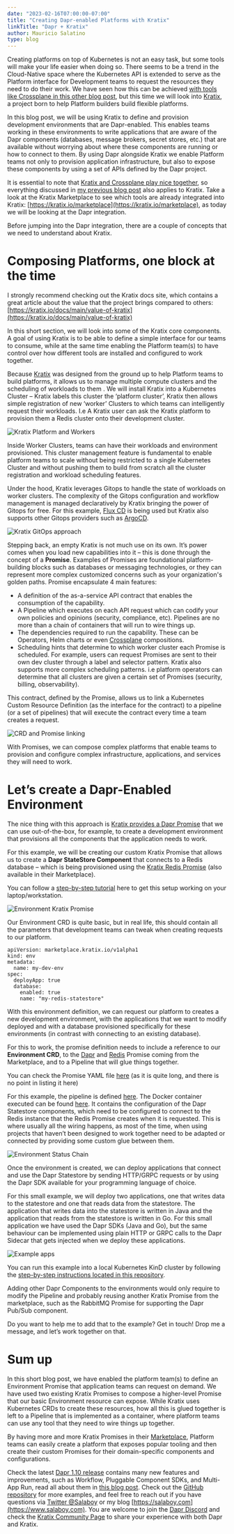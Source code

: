 ```yaml
---
date: "2023-02-16T07:00:00-07:00"
title: "Creating Dapr-enabled Platforms with Kratix"
linkTitle: "Dapr + Kratix"
author: Mauricio Salatino
type: blog
---
```


Creating platforms on top of Kubernetes is not an easy task, but some tools will make your life easier when doing so. There seems to be a trend in the Cloud-Native space where the Kubernetes API is extended to serve as the Platform interface for Development teams to request the resources they need to do their work. We have seen how this can be achieved [with tools like Crossplane in this other blog post](https://blog.crossplane.io/crossplane-and-dapr/), but this time we will look into [Kratix](kratix.io), a project born to help Platform builders build flexible platforms. 

In this blog post, we will be using Kratix to define and provision development environments that are Dapr-enabled. This enables teams working in these environments to write applications that are aware of the Dapr components (databases, message brokers, secret stores, etc.) that are available without worrying about where these components are running or how to connect to them. By using Dapr alongside Kratix we enable Platform teams not only to provision application infrastructure, but also to expose these components by using a set of APIs defined by the Dapr project.

It is essential to note that [Kratix and Crossplane play nice together](https://www.syntasso.io/post/kratix-and-crossplane), so everything discussed in [my previous blog post](https://blog.crossplane.io/crossplane-and-dapr/) also applies to Kratix. Take a look at the Kratix Marketplace to see which tools are already integrated into Kratix: [https://kratix.io/marketplace](https://kratix.io/marketplace), as today we will be looking at the Dapr integration. 

Before jumping into the Dapr integration, there are a couple of concepts that we need to understand about Kratix.

# Composing Platforms, one block at the time

I strongly recommend checking out the Kratix docs site, which contains a great article about the value that the project brings compared to others: [https://kratix.io/docs/main/value-of-kratix](https://kratix.io/docs/main/value-of-kratix) 

In this short section, we will look into some of the Kratix core components. A goal of using Kratix is to be able to define a simple interface for our teams to consume, while at the same time enabling the Platform team(s) to have control over how different tools are installed and configured to work together. 

Because [Kratix](https://kratix.io) was designed from the ground up to help Platform teams to build platforms, it allows us to  manage multiple compute clusters and the scheduling of workloads to them . We will install Kratix into a Kubernetes Cluster – Kratix labels this cluster the ‘platform cluster’, Kratix then allows simple registration of new ‘worker’ Clusters to which teams can intelligently request their workloads. I.e A Kratix user can ask the Kratix platform to provision them a Redis cluster onto their development cluster. 

![Kratix Platform and Workers](dapr-kratix-01.png "Kratix Platform and Workers")

Inside Worker Clusters, teams can have their workloads and environment provisioned. This cluster management feature is fundamental to enable platform teams to scale without being restricted to a single Kubernetes Cluster and without pushing them to build from scratch all the cluster registration and workload scheduling features. 

Under the hood, Kratix leverages Gitops to handle the state of workloads on worker clusters. The complexity of the Gitops configuration and workflow management is managed declaratively by Kratix bringing the power of Gitops for free. For this example, [Flux CD]() is being used but Kratix also supports other Gitops providers such as [ArgoCD](). 

![Kratix GitOps approach](dapr-kratix-02.png "Kratix GitOps approach")

Stepping back, an empty Kratix is not much use on its own. It’s power comes when you load new capabilities into it – this is done through the concept of a **Promise**. Examples of Promises are foundational platform-building blocks such as databases or messaging technologies, or they can represent more complex customized concerns such as your organization's golden paths. Promise encapsulate 4 main features:

* A definition of the as-a-service API contract that enables the consumption of the capability. 
* A Pipeline which executes on each API request which can codify your own policies and opinions (security, compliance, etc). Pipelines are no more than a chain of containers that will run to wire things up.  
* The dependencies required to run the capability. These can be Operators, Helm charts or even [Crossplane](https://crossplane.io) compositions. 
* Scheduling hints that determine to which worker cluster each Promise is scheduled. For example, users can request Promises are sent to their own dev cluster through a label and selector pattern. Kratix also supports more complex scheduling patterns. i.e platform operators can determine that all clusters are given a certain set of Promises (security, billing, observability).  


This contract, defined by the Promise, allows us to link a Kubernetes Custom Resource Definition (as the interface for the contract) to a pipeline (or a set of pipelines) that will execute the contract every time a team creates a request. 


![CRD and Promise linking](dapr-kratix-03.png "CRD and Promise linking")

With Promises, we can compose complex platforms that enable teams to provision and configure complex infrastructure, applications, and services they will need to work.  


# Let’s create a Dapr-Enabled Environment

The nice thing with this approach is [Kratix provides a Dapr Promise](https://github.com/syntasso/kratix-marketplace/tree/main/dapr) that we can use out-of-the-box, for example, to create a development environment that provisions all the components that the application needs to work.

For this example, we will be creating our custom Kratix Promise that allows us to create a **Dapr StateStore Component** that connects to a Redis database – which is being provisioned using the [Kratix Redis Promise](kratix.io/marketplace) (also available in their Marketplace). 

You can follow a [step-by-step tutorial](https://github.com/salaboy/from-monolith-to-k8s/tree/main/platform/dapr-kratix) here to get this setup working on your laptop/workstation.

![Environment Kratix Promise](dapr-kratix-04.png "Environment Kratix Promise")

Our Environment CRD is quite basic, but in real life, this should contain all the parameters that development teams can tweak when creating requests to our platform. 

```
apiVersion: marketplace.kratix.io/v1alpha1
kind: env
metadata:
  name: my-dev-env
spec:
  deployApp: true
  database:   
    enabled: true
    name: "my-redis-statestore"
```

With this environment definition, we can request our platform to creates a new development environment, with the applications that we want to modify deployed and with a database provisioned specifically for these environments (in contrast with connecting to an existing database). 

For this to work, the promise definition needs to include a reference to our **Environment CRD**, to the [Dapr]() and [Redis]() Promise coming from the Marketplace, and to a Pipeline that will glue things together. 

You can check the Promise YAML file [here](https://github.com/salaboy/from-monolith-to-k8s/blob/main/platform/dapr-kratix/env-promise/promise.yaml) (as it is quite long, and there is no point in listing it here)

For this example, the pipeline is defined [here](https://github.com/salaboy/from-monolith-to-k8s/blob/main/platform/dapr-kratix/env-promise/promise.yaml#L4238). The Docker container executed can be found [here](https://github.com/salaboy/from-monolith-to-k8s/tree/main/platform/dapr-kratix/env-promise/internal/request-pipeline). It contains the configuration of the Dapr Statestore components, which need to be configured to connect to the Redis instance that the Redis Promise creates when it is requested. This is where usually all the wiring happens, as most of the time, when using projects that haven’t been designed to work together need to be adapted or connected by providing some custom glue between them. 

![Environment Status Chain](dapr-kratix-05.png "Environment Status Chain")

Once the environment is created, we can deploy applications that connect and use the Dapr Statestore by sending HTTP/GRPC requests or by using the Dapr SDK available for your programming language of choice. 

For this small example, we will deploy two applications, one that writes data to the statestore and one that reads data from the statestore. The application that writes data into the statestore is written in Java and the application that reads from the statestore is written in Go. For this small application we have used the Dapr SDKs (Java and Go), but the same behaviour can be implemented using plain HTTP or GRPC calls to the Dapr Sidecar that gets injected when we deploy these applications. 

![Example apps](dapr-kratix-06.png "Example apps")
 
You can run this example into a local Kubernetes KinD cluster by following the [step-by-step instructions located in this repository](https://github.com/salaboy/from-monolith-to-k8s/tree/main/platform/dapr-kratix/).

Adding other Dapr Components to the environments would only require to modify the Pipeline and probably reusing another Kratix Promise from the marketplace, such as the RabbitMQ Promise for supporting the Dapr Pub/Sub component. 

Do you want to help me to add that to the example? Get in touch! Drop me a message, and let’s work together on that. 

# Sum up

In this short blog post, we have enabled the platform team(s) to define an Environment Promise that application teams can request on demand. We have used two existing Kratix Promises to compose a higher-level Promise that our basic Environment resource can expose. While Kratix uses Kubernetes CRDs to create these resources, how all this is glued together is left to a Pipeline that is implemented as a container, where platform teams can use any tool that they need to wire things up together. 

By having more and more Kratix Promises in their [Marketplace](https://kratix.io/marketplace), Platform teams can easily create a platform that exposes popular tooling and then create their custom Promises for their domain-specific components and configurations.

Check the latest [Dapr 1.10 release](https://github.com/dapr/dapr/releases/tag/v1.10.0) contains many new features and improvements, such as Workflow, Pluggable Component SDKs, and Multi-App Run, read all about them in [this blog post](https://www.diagrid.io/blog/dapr-1-10-release-highlights).  Check out the [GitHub repository](https://github.com/salaboy/from-monolith-to-k8s/platform/) for more examples, and feel free to reach out if you have questions via [Twitter @Salaboy](https://twitter.com/salaboy) or my blog [https://salaboy.com](https://www.salaboy.com). You are welcome to join the [Dapr Discord](https://discord.com/invite/ptHhX6jc34) and check the [Kratix Community Page](https://kratix.io/docs/main/community) to share your experience with both Dapr and Kratix.



